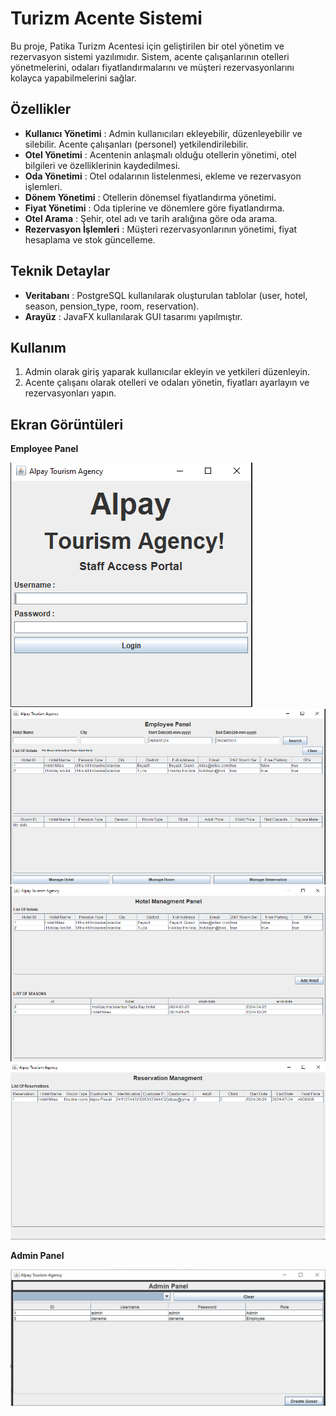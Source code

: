 # Turizm Acente Sistemi

Bu proje, Patika Turizm Acentesi için geliştirilen bir otel yönetim ve rezervasyon sistemi yazılımıdır. Sistem, acente çalışanlarının otelleri yönetmelerini, odaları fiyatlandırmalarını ve müşteri rezervasyonlarını kolayca yapabilmelerini sağlar.

## Özellikler
* **Kullanıcı Yönetimi** : Admin kullanıcıları ekleyebilir, düzenleyebilir ve silebilir. Acente çalışanları (personel) yetkilendirilebilir.
* **Otel Yönetimi** : Acentenin anlaşmalı olduğu otellerin yönetimi, otel bilgileri ve özelliklerinin kaydedilmesi.
* **Oda Yönetimi** : Otel odalarının listelenmesi, ekleme ve rezervasyon işlemleri.
* **Dönem Yönetimi** : Otellerin dönemsel fiyatlandırma yönetimi.
* **Fiyat Yönetimi** : Oda tiplerine ve dönemlere göre fiyatlandırma.
* **Otel Arama** : Şehir, otel adı ve tarih aralığına göre oda arama.
* **Rezervasyon İşlemleri** : Müşteri rezervasyonlarının yönetimi, fiyat hesaplama ve stok güncelleme.

## Teknik Detaylar
* **Veritabanı** : PostgreSQL kullanılarak oluşturulan tablolar (user, hotel, season, pension_type, room, reservation).
* **Arayüz** : JavaFX kullanılarak GUI tasarımı yapılmıştır.

## Kullanım
1. Admin olarak giriş yaparak kullanıcılar ekleyin ve yetkileri düzenleyin.
2. Acente çalışanı olarak otelleri ve odaları yönetin, fiyatları ayarlayın ve rezervasyonları yapın.

## Ekran Görüntüleri
**Employee Panel** 

![img.png](src/img.png)
![img_1.png](src/img_1.png)
![img_2.png](src/img_2.png)
![img_3.png](src/img_3.png)

**Admin Panel**

![img_4.png](src/img_4.png)